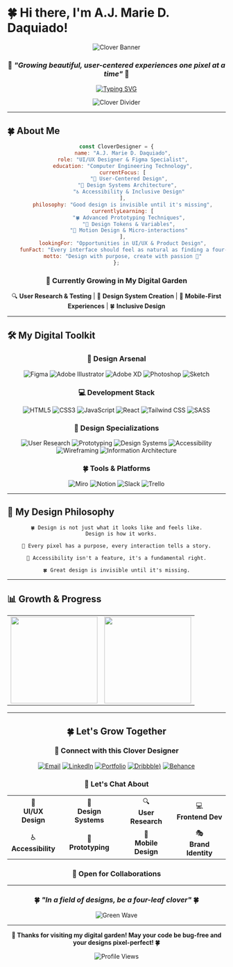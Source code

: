# 🍀 Hi there, I'm A.J. Marie D. Daquiado! 

<div align="center">

![Clover Banner](https://capsule-render.vercel.app/api?type=waving&color=228B22&height=200&section=header&text=UI/UX%20Designer&fontSize=40&fontColor=ffffff&animation=fadeIn&desc=Crafting%20thoughtful%20digital%20experiences&descSize=16&descAlign=50&descAlignY=75&stroke=2F7D32&strokeWidth=2)

### 🌱 *"Growing beautiful, user-centered experiences one pixel at a time"* 🌱

[![Typing SVG](https://readme-typing-svg.herokuapp.com?font=Georgia&size=24&pause=1000&color=1B5E20&center=true&vCenter=true&width=700&lines=UI%2FUX+Designer+%F0%9F%8D%80;Frontend+Developer+%F0%9F%8C%BF;Design+Systems+Architect+%F0%9F%8D%80;User+Experience+Enthusiast+%F0%9F%8C%BF;Creating+Digital+Magic+%F0%9F%8D%80)](https://git.io/typing-svg)

![Clover Divider](https://user-images.githubusercontent.com/73097560/115834477-dbab4500-a447-11eb-908a-139a6edaec5c.gif)

</div>

---

## 🍀 About Me

<div align="center">

```javascript
const CloverDesigner = {
    name: "A.J. Marie D. Daquiado",
    role: "UI/UX Designer & Figma Specialist",
    education: "Computer Engineering Technology",
    currentFocus: [
        "🎨 User-Centered Design",
        "🌿 Design Systems Architecture", 
        "♿ Accessibility & Inclusive Design"
    ],
    philosophy: "Good design is invisible until it's missing",
    currentlyLearning: [
        "🍀 Advanced Prototyping Techniques",
        "🌱 Design Tokens & Variables",
        "🌿 Motion Design & Micro-interactions"
    ],
    lookingFor: "Opportunities in UI/UX & Product Design",
    funFact: "Every interface should feel as natural as finding a four-leaf clover 🍀",
    motto: "Design with purpose, create with passion 💚"
};
```

</div>

<div align="center">

### 🌿 Currently Growing in My Digital Garden

🔍 **User Research & Testing** | 🎨 **Design System Creation** | 📱 **Mobile-First Experiences** | 🍀 **Inclusive Design**

</div>

---

## 🛠️ My Digital Toolkit

<div align="center">

### 🎨 Design Arsenal
![Figma](https://img.shields.io/badge/Figma-1B5E20?style=for-the-badge&logo=figma&logoColor=white&labelColor=2E7D32)
![Adobe Illustrator](https://img.shields.io/badge/Illustrator-1B5E20?style=for-the-badge&logo=adobe-illustrator&logoColor=white&labelColor=388E3C)
![Adobe XD](https://img.shields.io/badge/Adobe%20XD-1B5E20?style=for-the-badge&logo=adobe-xd&logoColor=white&labelColor=43A047)
![Photoshop](https://img.shields.io/badge/Photoshop-1B5E20?style=for-the-badge&logo=adobe-photoshop&logoColor=white&labelColor=4CAF50)
![Sketch](https://img.shields.io/badge/Sketch-1B5E20?style=for-the-badge&logo=sketch&logoColor=white&labelColor=66BB6A)

### 💻 Development Stack
![HTML5](https://img.shields.io/badge/HTML5-1B5E20?style=for-the-badge&logo=html5&logoColor=white&labelColor=81C784)
![CSS3](https://img.shields.io/badge/CSS3-1B5E20?style=for-the-badge&logo=css3&logoColor=white&labelColor=A5D6A7)
![JavaScript](https://img.shields.io/badge/JavaScript-1B5E20?style=for-the-badge&logo=javascript&logoColor=white&labelColor=C8E6C9)
![React](https://img.shields.io/badge/React-1B5E20?style=for-the-badge&logo=react&logoColor=white&labelColor=81C784)
![Tailwind CSS](https://img.shields.io/badge/Tailwind_CSS-1B5E20?style=for-the-badge&logo=tailwind-css&logoColor=white&labelColor=A5D6A7)
![SASS](https://img.shields.io/badge/SASS-1B5E20?style=for-the-badge&logo=sass&logoColor=white&labelColor=C8E6C9)

### 🌱 Design Specializations
![User Research](https://img.shields.io/badge/User%20Research-1B5E20?style=for-the-badge&logoColor=white&labelColor=2E7D32)
![Prototyping](https://img.shields.io/badge/Prototyping-1B5E20?style=for-the-badge&logoColor=white&labelColor=388E3C)
![Design Systems](https://img.shields.io/badge/Design%20Systems-1B5E20?style=for-the-badge&logoColor=white&labelColor=43A047)
![Accessibility](https://img.shields.io/badge/Accessibility-1B5E20?style=for-the-badge&logoColor=white&labelColor=4CAF50)
![Wireframing](https://img.shields.io/badge/Wireframing-1B5E20?style=for-the-badge&logoColor=white&labelColor=66BB6A)
![Information Architecture](https://img.shields.io/badge/Information%20Architecture-1B5E20?style=for-the-badge&logoColor=white&labelColor=81C784)

### 🍀 Tools & Platforms
![Miro](https://img.shields.io/badge/Miro-1B5E20?style=for-the-badge&logo=miro&logoColor=white&labelColor=A5D6A7)
![Notion](https://img.shields.io/badge/Notion-1B5E20?style=for-the-badge&logo=notion&logoColor=white&labelColor=C8E6C9)
![Slack](https://img.shields.io/badge/Slack-1B5E20?style=for-the-badge&logo=slack&logoColor=white&labelColor=2E7D32)
![Trello](https://img.shields.io/badge/Trello-1B5E20?style=for-the-badge&logo=trello&logoColor=white&labelColor=388E3C)

</div>

---

## 🌿 My Design Philosophy

<div align="center">

```
🍀 Design is not just what it looks like and feels like.
   Design is how it works.

🌱 Every pixel has a purpose, every interaction tells a story.

🌿 Accessibility isn't a feature, it's a fundamental right.

🍀 Great design is invisible until it's missing.
```

</div>

---

## 📊 Growth & Progress

<div align="center">

<table>
<tr>
<td>

<img height="200em" src="https://github-readme-stats.vercel.app/api?username=yourusername&show_icons=true&theme=vue&bg_color=E8F5E8&title_color=1B5E20&icon_color=2E7D32&text_color=1B5E20&border_color=4CAF50&border_radius=15&hide_border=false"/>

</td>
<td>

<img height="200em" src="https://github-readme-stats.vercel.app/api/top-langs/?username=yourusername&layout=compact&theme=vue&bg_color=E8F5E8&title_color=1B5E20&text_color=1B5E20&border_color=4CAF50&border_radius=15&hide_border=false"/>

</td>
</tr>
</table>

---

## 🍀 Let's Grow Together

<div align="center">

### 🤝 Connect with this Clover Designer

[![Email](https://img.shields.io/badge/📧_Email-1B5E20?style=for-the-badge&logo=gmail&logoColor=white&labelColor=2E7D32)](mailto:ajmariedaquiado23@gmail.com)
[![LinkedIn](https://img.shields.io/badge/💼_LinkedIn-1B5E20?style=for-the-badge&logo=linkedin&logoColor=white&labelColor=388E3C)](https://www.linkedin.com/in/yourprofile)
[![Portfolio](https://img.shields.io/badge/🌐_Portfolio-1B5E20?style=for-the-badge&logo=firefox&logoColor=white&labelColor=43A047)](https://yourportfolio.com)
[![Dribbble](https://img.shields.io/badge/🎨_Dribbble-1B5E20?style=for-the-badge&logo=dribbble&logoColor=white&labelColor=4CAF50))](https://dribbble.com/yourprofile)
[![Behance](https://img.shields.io/badge/🎭_Behance-1B5E20?style=for-the-badge&logo=behance&logoColor=white&labelColor=66BB6A)](https://behance.net/yourprofile)

### 💬 Let's Chat About

<table align="center">
<tr>
<td align="center">🎨<br><b>UI/UX Design</b></td>
<td align="center">🌿<br><b>Design Systems</b></td>
<td align="center">🔍<br><b>User Research</b></td>
<td align="center">💻<br><b>Frontend Dev</b></td>
</tr>
<tr>
<td align="center">♿<br><b>Accessibility</b></td>
<td align="center">🔧<br><b>Prototyping</b></td>
<td align="center">📱<br><b>Mobile Design</b></td>
<td align="center">🎭<br><b>Brand Identity</b></td>
</tr>
</table>

### 🌱 Open for Collaborations

</div>

---

<div align="center">

### 🍀 *"In a field of designs, be a four-leaf clover"* 🍀

![Green Wave](https://capsule-render.vercel.app/api?type=waving&color=228B22&height=100&section=footer&animation=fadeIn&stroke=2F7D32&strokeWidth=2)

</div>

---

<div align="center">

**🌿 Thanks for visiting my digital garden! May your code be bug-free and your designs pixel-perfect! 🍀**

![Profile Views](https://komarev.com/ghpvc/?username=yourusername&color=2E7D32&style=for-the-badge&label=Garden+Visitors)

</div>
